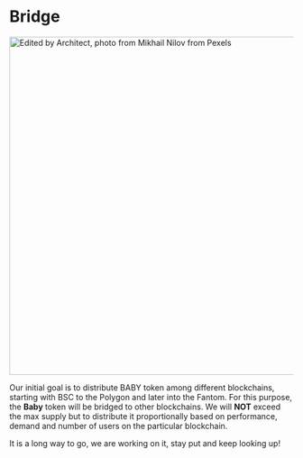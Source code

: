# Bridge

<img width="600" alt="Edited by Architect, photo from Mikhail Nilov from Pexels" src="https://user-images.githubusercontent.com/94221562/191418246-0ca65513-f6f4-49ec-afdc-7c28aa1c50e7.jpg">



Our initial goal is to distribute BABY token among different blockchains, starting with BSC to the Polygon and later into the Fantom. For this purpose, the **Baby** token will be bridged to other blockchains. We will **NOT** exceed the max supply but to distribute it proportionally based on performance, demand and number of users on the particular blockchain.&#x20;

It is a long way to go, we are working on it, stay put and keep looking up!
